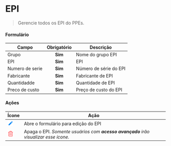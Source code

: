 # EPI

> Gerencie todos os EPI do PPEs.

#### Formulário

| Campo           | Obrigatório | Descrição              |
| --------------- | :---------: | ---------------------- |
| Grupo           |   **Sim**   | Nome do grupo EPI      |
| EPI             |   **Sim**   | EPI                    |
| Numero de serie |   **Sim**   | Número de série do EPI |
| Fabricante      |   **Sim**   | Fabricante de EPI      |
| Quantidadde     |   **Sim**   | Quantidade de EPI      |
| Preco de custo  |   **Sim**   | Preço de custo do EPI  |

#### Ações

| Ícone                                  | Ação                                                                                |
| -------------------------------------- | ----------------------------------------------------------------------------------- |
| ![logo](../../assets/icons/Pencil.png) | Abre o formulário para edição do EPI                                                |
| ![logo](../../assets/icons/Trash.png)  | Apaga o EPI. _Somente usuários com **acesso avançado** irão visualizar esse ícone._ |
